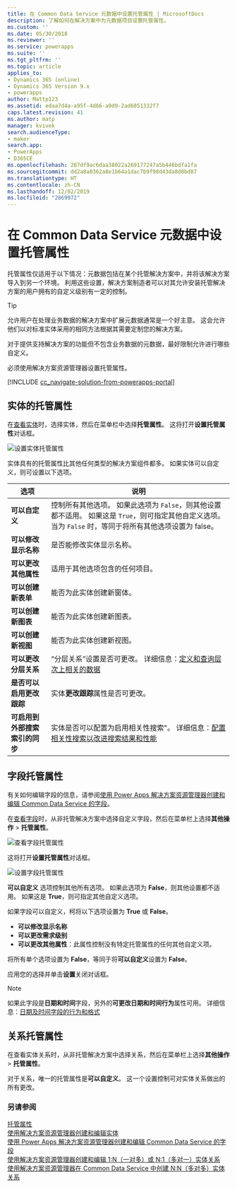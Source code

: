 ```yaml
---
title: 在 Common Data Service 元数据中设置托管属性 | MicrosoftDocs
description: 了解如何在解决方案中为元数据项目设置托管属性。
ms.custom: ''
ms.date: 05/30/2018
ms.reviewer: ''
ms.service: powerapps
ms.suite: ''
ms.tgt_pltfrm: ''
ms.topic: article
applies_to:
- Dynamics 365 (online)
- Dynamics 365 Version 9.x
- powerapps
author: Mattp123
ms.assetid: edaa7d4a-a95f-4d66-a9d9-2ad6051332f7
caps.latest.revision: 41
ms.author: matp
manager: kvivek
search.audienceType:
- maker
search.app:
- PowerApps
- D365CE
ms.openlocfilehash: 287df9ac6daa38022a269177247a5b446bdfa1fa
ms.sourcegitcommit: dd2a8a0362a8e1b64a1dac7b9f98d43da8d0bd87
ms.translationtype: HT
ms.contentlocale: zh-CN
ms.lasthandoff: 12/02/2019
ms.locfileid: "2869972"
---
```

# <a name="set-managed-properties-in-common-data-service-metadata"></a>在 Common Data Service 元数据中设置托管属性 

托管属性仅适用于以下情况：元数据包括在某个托管解决方案中，并将该解决方案导入到另一个环境。 利用这些设置，解决方案制造者可以对其允许安装托管解决方案的用户拥有的自定义级别有一定的控制。 

> [!TIP]
> 允许用户在处理业务数据的解决方案中扩展元数据通常是一个好主意。 这会允许他们以对标准实体采用的相同方法根据其需要定制您的解决方案。
>
>对于提供支持解决方案的功能但不包含业务数据的元数据，最好限制允许进行哪些自定义。

必须使用解决方案资源管理器设置托管属性。

[!INCLUDE [cc_navigate-solution-from-powerapps-portal](../../includes/cc_navigate-solution-from-powerapps-portal.md)]

## <a name="entity-managed-properties"></a>实体的托管属性

在[查看实体](create-edit-entities-solution-explorer.md#view-entities)时，选择实体，然后在菜单栏中选择**托管属性**。  这将打开**设置托管属性**对话框。

![设置实体托管属性](media/set-managed-properties.png)
  
实体具有的托管属性比其他任何类型的解决方案组件都多。 如果实体可以自定义，则可设置以下选项。  

|选项|说明|
|--|--|
|**可以自定义** |控制所有其他选项。 如果此选项为 `False`，则其他设置都不适用。 如果这是 `True`，则可指定其他自定义选项。 当为 `False` 时，等同于将所有其他选项设置为 false。|
|**可以修改显示名称**|是否能修改实体显示名称。|
|**可以更改其他属性** |适用于其他选项包含的任何项目。|
|**可以创建新表单**|能否为此实体创建新窗体。|
|**可以创建新图表**|能否为此实体创建新图表。|
|**可以创建新视图** |能否为此实体创建新视图。|
|**可以更改分层关系**|“分层关系”设置是否可更改。 详细信息：[定义和查询层次上相关的数据](define-query-hierarchical-data.md)|
|**是否可以启用更改跟踪** |实体**更改跟踪**属性是否可更改。|
|**可启用到外部搜索索引的同步** |实体是否可以配置为启用相关性搜索"。 详细信息：[配置相关性搜索以改进搜索结果和性能](/dynamics365/customer-engagement/admin/configure-relevance-search-organization) |

## <a name="field-managed-properties"></a>字段托管属性

有关如何编辑字段的信息，请参阅[使用 Power Apps 解决方案资源管理器创建和编辑 Common Data Service 的字段](create-edit-field-solution-explorer.md)。

在[查看字段](create-edit-field-solution-explorer.md#view-fields)时，从非托管解决方案中选择自定义字段，然后在菜单栏上选择**其他操作** >  **托管属性**。

![查看字段托管属性](media/view-field-managed-properties-solution-explorer.png)  
  
这将打开**设置托管属性**对话框。

![设置字段托管属性](media/set-field-managed-property.png)

**可以自定义** 选项控制其他所有选项。 如果此选项为 **False**，则其他设置都不适用。 如果这是 **True**，则可指定其他自定义选项。  
  
如果字段可以自定义，柯将以下选项设置为 **True** 或 **False**。  
  
- **可以修改显示名称**
- **可以更改需求级别** 
- **可以更改其他属性**：此属性控制没有特定托管属性的任何其他自定义项。

将所有单个选项设置为 **False**，等同于将**可以自定义**设置为 **False**。  

应用您的选择并单击**设置**关闭对话框。

> [!NOTE]
> 如果此字段是**日期和时间**字段，另外的**可更改日期和时间行为**属性可用。 详细信息：[日期及时间字段的行为和格式](behavior-format-date-time-field.md)

## <a name="relationship-managed-properties"></a>关系托管属性

在查看实体关系时，从非托管解决方案中选择关系，然后在菜单栏上选择**其他操作** > **托管属性**。
  
对于关系，唯一的托管属性是**可以自定义**。 这一个设置控制可对实体关系做出的所有更改。 


### <a name="see-also"></a>另请参阅

[托管属性](solutions-overview.md#managed-properties)<br />
[使用解决方案资源管理器创建和编辑实体](create-edit-entities-solution-explorer.md)<br />
[使用 Power Apps 解决方案资源管理器创建和编辑 Common Data Service 的字段](create-edit-field-solution-explorer.md)<br />
[使用解决方案资源管理器创建和编辑 1:N（一对多）或 N:1（多对一）实体关系](create-edit-1n-relationships-solution-explorer.md)<br />
[使用解决方案资源管理器在 Common Data Service 中创建 N:N（多对多）实体关系](create-edit-nn-relationships-solution-explorer.md)
